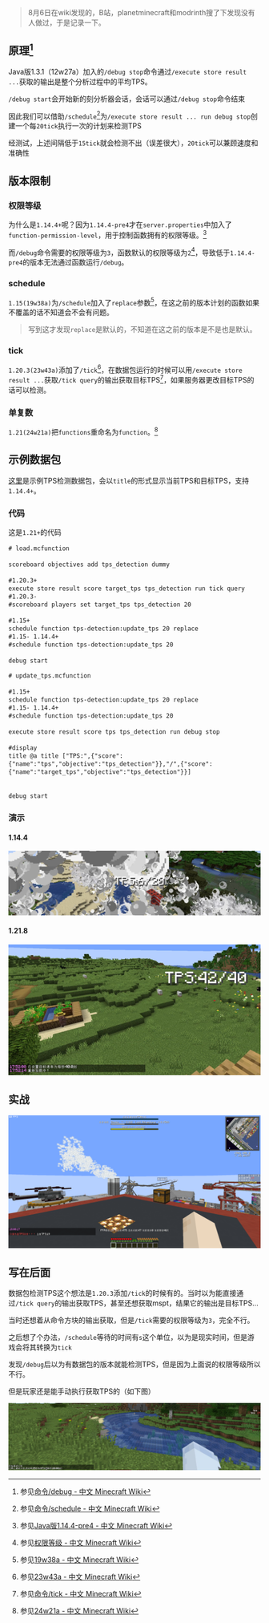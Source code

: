 <FeatureHead
    title = '[1. 14. 4+] TPS检测'
    authorName = hao145245
    avatarUrl = '../../_authors/hao145245.jpg'
    :socialLinks="[
        { name: 'BiliBili', url: 'https://space.bilibili.com/600039129' },
        { name: 'GitHub', url: 'https://github.com/hao145245' }
    ]"
    cover = '../_assets/6.png'
/>

> 8月6日在wiki发现的，B站，planetminecraft和modrinth搜了下发现没有人做过，于是记录一下。

## 原理[^1]

Java版1.3.1（12w27a）加入的`/debug stop`命令通过`/execute store result ...`获取的输出是整个分析过程中的平均TPS。

`/debug start`会开始新的刻分析器会话，会话可以通过`/debug stop`命令结束

因此我们可以借助`/schedule`[^2]为`/execute store result ... run debug stop`创建一个每`20tick`执行一次的计划来检测TPS

经测试，上述间隔低于`15tick`就会检测不出（误差很大），`20tick`可以兼顾速度和准确性

## 版本限制

### 权限等级

为什么是`1.14.4+`呢？因为`1.14.4-pre4`才在`server.properties`中加入了`function-permission-level`，用于控制函数拥有的权限等级。[^3]

而`/debug`命令需要的权限等级为`3`，函数默认的权限等级为`2`[^4]，导致低于`1.14.4-pre4`的版本无法通过函数运行`/debug`。

### schedule

`1.15(19w38a)`为`/schedule`加入了`replace`参数[^5]，在这之前的版本计划的函数如果不覆盖的话不知道会不会有问题。

> 写到这才发现`replace`是默认的，不知道在这之前的版本是不是也是默认。

### tick

`1.20.3(23w43a)`添加了`/tick`[^6]，在数据包运行的时候可以用`/execute store result ...`获取`/tick query`的输出获取目标TPS[^7]，如果服务器更改目标TPS的话可以检测。

### 单复数

`1.21(24w21a)`把`functions`重命名为`function`。[^8]

## 示例数据包

[这里](https://github.com/hao145245/TPS-Detection)是示例TPS检测数据包，会以`title`的形式显示当前TPS和目标TPS，支持`1.14.4+`。

### 代码

这是`1.21+`的代码

```mcfunction
# load.mcfunction

scoreboard objectives add tps_detection dummy

#1.20.3+
execute store result score target_tps tps_detection run tick query
#1.20.3-
#scoreboard players set target_tps tps_detection 20

#1.15+
schedule function tps-detection:update_tps 20 replace
#1.15- 1.14.4+
#schedule function tps-detection:update_tps 20

debug start
```

```mcfunction
# update_tps.mcfunction

#1.15+
schedule function tps-detection:update_tps 20 replace
#1.15- 1.14.4+
#schedule function tps-detection:update_tps 20

execute store result score tps tps_detection run debug stop

#display
title @a title ["TPS:",{"score":{"name":"tps","objective":"tps_detection"}},"/",{"score":{"name":"target_tps","objective":"tps_detection"}}]


debug start
```

### 演示

#### 1.14.4

![1.14.4](1.14.4.png)

#### 1.21.8

![1.21.8](1.21.8_1.png)

## 实战

![实战](1.21.8_2.png)

## 写在后面

数据包检测TPS这个想法是`1.20.3`添加`/tick`的时候有的。当时以为能直接通过`/tick query`的输出获取TPS，甚至还想获取mspt，结果它的输出是目标TPS...

当时还想着从命令方块的输出获取，但是`/tick`需要的权限等级为`3`，完全不行。

之后想了个办法，`/schedule`等待的时间有`s`这个单位，以为是现实时间，但是游戏会将其转换为`tick`

发现`/debug`后以为有数据包的版本就能检测TPS，但是因为上面说的权限等级所以不行。

但是玩家还是能手动执行获取TPS的（如下图）

![1.13](1.13.png)

[^1]: 参见[命令/debug - 中文 Minecraft Wiki](https://zh.minecraft.wiki/w/%E5%91%BD%E4%BB%A4/debug)

[^2]: 参见[命令/schedule - 中文 Minecraft Wiki](https://zh.minecraft.wiki/w/%E5%91%BD%E4%BB%A4/schedule)

[^3]: 参见[Java版1.14.4-pre4 - 中文 Minecraft Wiki](https://zh.minecraft.wiki/w/Java%E7%89%881.14.4-pre4)

[^4]: 参见[权限等级 - 中文 Minecraft Wiki](https://zh.minecraft.wiki/w/%E6%9D%83%E9%99%90%E7%AD%89%E7%BA%A7#Java%E7%89%88_2)

[^5]: 参见[19w38a - 中文 Minecraft Wiki](https://zh.minecraft.wiki/w/19w38a)

[^6]: 参见[23w43a - 中文 Minecraft Wiki](https://zh.minecraft.wiki/w/23w43a)

[^7]: 参见[命令/tick - 中文 Minecraft Wiki](https://zh.minecraft.wiki/w/%E5%91%BD%E4%BB%A4/tick)

[^8]: 参见[24w21a - 中文 Minecraft Wiki](https://zh.minecraft.wiki/w/24w21a)
